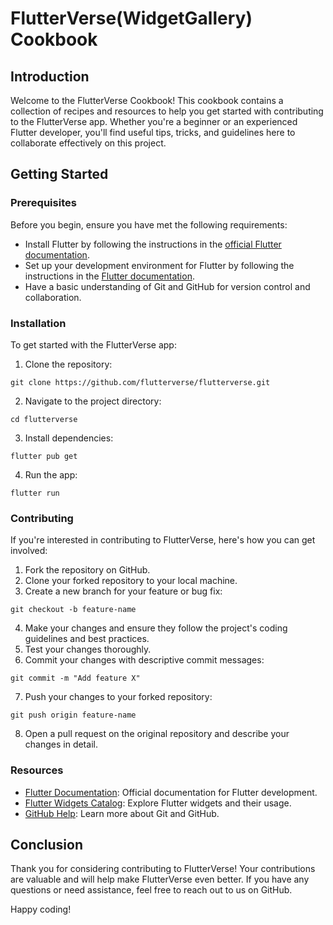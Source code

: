 # FlutterVerse(WidgetGallery) Cookbook

## Introduction

Welcome to the FlutterVerse Cookbook! This cookbook contains a collection of recipes and resources to help you get started with contributing to the FlutterVerse app. Whether you're a beginner or an experienced Flutter developer, you'll find useful tips, tricks, and guidelines here to collaborate effectively on this project.

## Getting Started

### Prerequisites

Before you begin, ensure you have met the following requirements:

- Install Flutter by following the instructions in the [official Flutter documentation](https://flutter.dev/docs/get-started/install).
- Set up your development environment for Flutter by following the instructions in the [Flutter documentation](https://flutter.dev/docs/get-started/editor?tab=vscode).
- Have a basic understanding of Git and GitHub for version control and collaboration.

### Installation

To get started with the FlutterVerse app:

1. Clone the repository:

```
git clone https://github.com/flutterverse/flutterverse.git
```

2. Navigate to the project directory:

```
cd flutterverse
```

3. Install dependencies:

```
flutter pub get
```

4. Run the app:

```
flutter run
```


### Contributing

If you're interested in contributing to FlutterVerse, here's how you can get involved:

1. Fork the repository on GitHub.
2. Clone your forked repository to your local machine.
3. Create a new branch for your feature or bug fix:

```
git checkout -b feature-name
```

4. Make your changes and ensure they follow the project's coding guidelines and best practices.
5. Test your changes thoroughly.
6. Commit your changes with descriptive commit messages:

```
git commit -m "Add feature X"
```

7. Push your changes to your forked repository:

```
git push origin feature-name
```

8. Open a pull request on the original repository and describe your changes in detail.

### Resources

- [Flutter Documentation](https://flutter.dev/docs): Official documentation for Flutter development.
- [Flutter Widgets Catalog](https://flutter.dev/docs/development/ui/widgets): Explore Flutter widgets and their usage.
- [GitHub Help](https://docs.github.com/en): Learn more about Git and GitHub.

## Conclusion

Thank you for considering contributing to FlutterVerse! Your contributions are valuable and will help make FlutterVerse even better. If you have any questions or need assistance, feel free to reach out to us on GitHub.

Happy coding!
